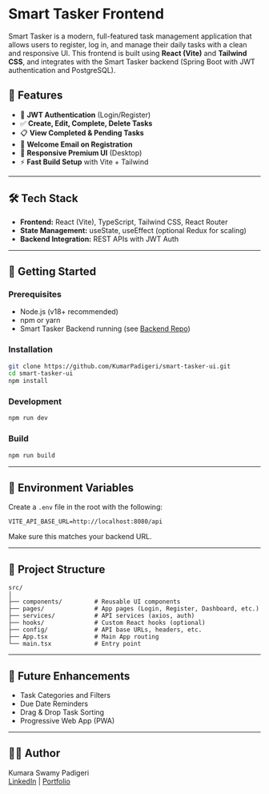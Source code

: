 
# Smart Tasker Frontend

Smart Tasker is a modern, full-featured task management application that allows users to register, log in, and manage their daily tasks with a clean and responsive UI. This frontend is built using **React (Vite)** and **Tailwind CSS**, and integrates with the Smart Tasker backend (Spring Boot with JWT authentication and PostgreSQL).


## 🚀 Features

- 🔐 **JWT Authentication** (Login/Register)
- ✅ **Create, Edit, Complete, Delete Tasks**
- 📋 **View Completed & Pending Tasks**
- 📧 **Welcome Email on Registration**
- 🌙 **Responsive Premium UI** (Desktop)
- ⚡ **Fast Build Setup** with Vite + Tailwind

---

## 🛠️ Tech Stack

- **Frontend:** React (Vite), TypeScript, Tailwind CSS, React Router
- **State Management:** useState, useEffect (optional Redux for scaling)
- **Backend Integration:** REST APIs with JWT Auth

---

## 🏁 Getting Started

### Prerequisites

- Node.js (v18+ recommended)
- npm or yarn
- Smart Tasker Backend running (see [Backend Repo](https://github.com/KumarPadigeri/smart-tasker))

### Installation

```bash
git clone https://github.com/KumarPadigeri/smart-tasker-ui.git
cd smart-tasker-ui
npm install
```

### Development

```bash
npm run dev
```

### Build

```bash
npm run build
```

---

## 🔧 Environment Variables

Create a `.env` file in the root with the following:

```env
VITE_API_BASE_URL=http://localhost:8080/api
```

Make sure this matches your backend URL.

---

## 📁 Project Structure

```
src/
│
├── components/         # Reusable UI components
├── pages/              # App pages (Login, Register, Dashboard, etc.)
├── services/           # API services (axios, auth)
├── hooks/              # Custom React hooks (optional)
├── config/             # API base URLs, headers, etc.
├── App.tsx             # Main App routing
└── main.tsx            # Entry point
```

---

## 🧪 Future Enhancements

- Task Categories and Filters
- Due Date Reminders
- Drag & Drop Task Sorting
- Progressive Web App (PWA)

---

## 👨‍💻 Author

Kumara Swamy Padigeri  
[LinkedIn](https://www.linkedin.com/in/kumaraswamypadigeri) | [Portfolio](https://kumarpadigeri.wixsite.com/web-developer)
